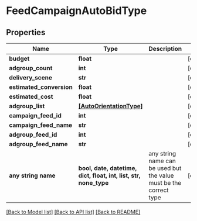 # FeedCampaignAutoBidType


## Properties
Name | Type | Description | Notes
------------ | ------------- | ------------- | -------------
**budget** | **float** |  | [optional] 
**adgroup_count** | **int** |  | [optional] 
**delivery_scene** | **str** |  | [optional] 
**estimated_conversion** | **float** |  | [optional] 
**estimated_cost** | **float** |  | [optional] 
**adgroup_list** | [**[AutoOrientationType]**](AutoOrientationType.md) |  | [optional] 
**campaign_feed_id** | **int** |  | [optional] 
**campaign_feed_name** | **str** |  | [optional] 
**adgroup_feed_id** | **int** |  | [optional] 
**adgroup_feed_name** | **str** |  | [optional] 
**any string name** | **bool, date, datetime, dict, float, int, list, str, none_type** | any string name can be used but the value must be the correct type | [optional]

[[Back to Model list]](../README.md#documentation-for-models) [[Back to API list]](../README.md#documentation-for-api-endpoints) [[Back to README]](../README.md)


